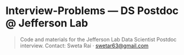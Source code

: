 # Interview-Problems — DS Postdoc @ Jefferson Lab

> Code and materials for the Jefferson Lab Data Scientist Postdoc interview.
> Contact: Sweta Rai · <swetar63@gmail.com> 
